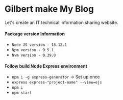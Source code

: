 # Gilbert make My Blog 
Let's create an IT technical information sharing website.

#### Package version Information
- ```Node JS version - 18.12.1```
-  ```Npm version - 9.5.1```
- ```Nvm version - 0.39.0```

#### Follow build Node Express environment
-  ```npm i -g express-generator``` -> Set up once
-  ```express express-"project-name" --view=ejs```
- ```npm i```
- ```npm start```
